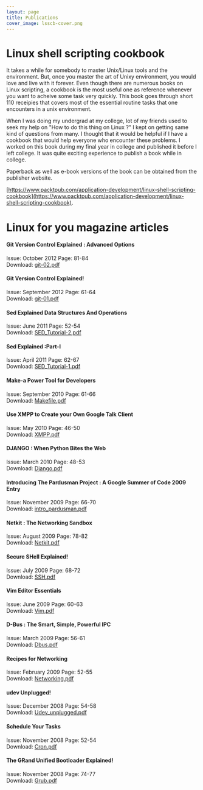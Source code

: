 ```yaml
---
layout: page
title: Publications
cover_image: lsscb-cover.png
---
```


# Linux shell scripting cookbook

It takes a while for somebody to master Unix/Linux tools and the environment.
But, once you master the art of Unixy environment, you would love and live with
it forever. Even though there are numerous books on Linux scripting, a cookbook
is the most useful one as reference whenever you want to acheive some task
very quickly. This book goes through short 110 receipies that covers most of
the essential routine tasks that one encounters in a unix environment.

When I was doing my undergrad at my college, lot of my friends used to seek my
help on "How to do this thing on Linux ?" I kept on getting same kind of questions
from many. I thought that it would be helpful if I have a cookbook
that would help everyone who encounter these problems. I worked on this book
during my final year in college and published it before I left college. It was
quite exciting experience to publish a book while in college.

Paperback as well as e-book versions of the book can be obtained from the publisher website.

[https://www.packtpub.com/application-development/linux-shell-scripting-cookbook](https://www.packtpub.com/application-development/linux-shell-scripting-cookbook).

# Linux for you magazine articles

#### Git Version Control Explained : Advanced Options

Issue: October  2012 Page: 81-84  
Download: [git-02.pdf](/publications/files/articles/git-02.pdf)

#### Git Version Control Explained!

Issue: September  2012 Page: 61-64  
Download: [git-01.pdf](/publications/files/articles/git-02.pdf)

#### Sed Explained Data Structures And Operations

Issue: June  2011 Page: 52-54  
Download: [SED_Tutorial-2.pdf](/publications/files/articles/SED_Tutorial-2.pdf)

#### Sed Explained :Part-I

Issue: April  2011 Page: 62-67  
Download: [SED_Tutorial-1.pdf](/publications/files/articles/SED_Tutorial-1.pdf)

#### Make-a Power Tool for Developers

Issue: September  2010 Page: 61-66  
Download: [Makefile.pdf](/publications/files/articles/Makefile.pdf)

#### Use XMPP to Create your Own Google Talk Client

Issue: May  2010 Page: 46-50  
Download: [XMPP.pdf](/publications/files/articles/XMPP.pdf)

#### DJANGO : When Python Bites the Web

Issue: March  2010 Page: 48-53  
Download: [Django.pdf](/publications/files/articles/Django.pdf)

#### Introducing The Pardusman Project : A Google Summer of Code 2009 Entry

Issue: November  2009 Page: 66-70  
Download: [intro_pardusman.pdf](/publications/files/articles/intro_pardusman.pdf)

#### Netkit : The Networking Sandbox

Issue: August  2009 Page: 78-82  
Download: [Netkit.pdf](/publications/files/articles/Netkit.pdf)

#### Secure SHell Explained!

Issue: July  2009 Page: 68-72  
Download: [SSH.pdf](/publications/files/articles/SSH.pdf)

#### Vim Editor Essentials

Issue: June  2009 Page: 60-63  
Download: [Vim.pdf](/publications/files/articles/Vim.pdf)

#### D-Bus : The Smart, Simple, Powerful IPC

Issue: March  2009 Page: 56-61  
Download: [Dbus.pdf](/publications/files/articles/Dbus.pdf)

#### Recipes for Networking

Issue: February  2009 Page: 52-55  
Download: [Networking.pdf](/publications/files/articles/Networking.pdf)

#### udev Unplugged!

Issue: December  2008 Page: 54-58  
Download: [Udev_unplugged.pdf](/publications/files/articles/Udev_unplugged.pdf)

#### Schedule Your Tasks

Issue: November  2008 Page: 52-54  
Download: [Cron.pdf](/publications/files/articles/Cron.pdf)

#### The GRand Unified Bootloader Explained!

Issue: November  2008 Page: 74-77  
Download: [Grub.pdf](/publications/files/articles/Grub.pdf)
